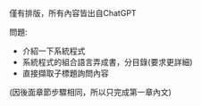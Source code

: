 僅有排版，所有內容皆出自ChatGPT

問題:
* 介紹一下系統程式
* 系統程式的組合語言弄成書，分目錄(要求更詳細)
* 直接擷取子標題詢問內容

(因後面章節步驟相同，所以只完成第一章內文)
